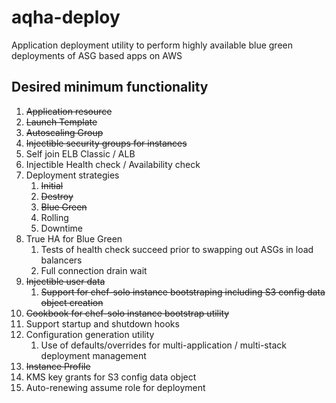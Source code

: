 # aqha-deploy
Application deployment utility to perform highly available blue green deployments of ASG based apps on AWS

## Desired minimum functionality
1. ~~Application resource~~
  1. ~~Launch Template~~
  1. ~~Autoscaling Group~~
1. ~~Injectible security groups for instances~~
1. Self join ELB Classic / ALB
1. Injectible Health check / Availability check
1. Deployment strategies
   1. ~~Initial~~
   1. ~~Destroy~~
   1. ~~Blue Green~~
   1. Rolling
   1. Downtime
1. True HA for Blue Green
   1. Tests of health check succeed prior to swapping out ASGs in load balancers
   1. Full connection drain wait
1. ~~Injectible user data~~
   1.  ~~Support for chef-solo instance bootstraping including S3 config data object creation~~
1. ~~Cookbook for chef-solo instance bootstrap utility~~
1. Support startup and shutdown hooks
1. Configuration generation utility
   1.  Use of defaults/overrides for multi-application / multi-stack deployment management
1. ~~Instance Profile~~
1. KMS key grants for S3 config data object
1. Auto-renewing assume role for deployment
